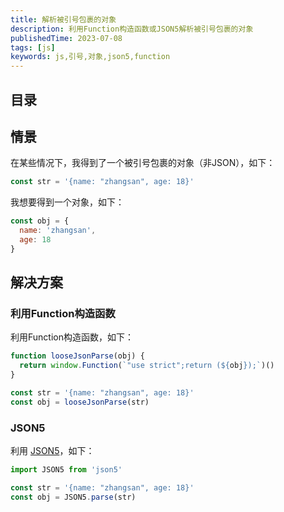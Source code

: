 ```yaml
---
title: 解析被引号包裹的对象
description: 利用Function构造函数或JSON5解析被引号包裹的对象
publishedTime: 2023-07-08
tags: [js]
keywords: js,引号,对象,json5,function
---
```


## 目录

## 情景

在某些情况下，我得到了一个被引号包裹的对象（非JSON），如下：

```js
const str = '{name: "zhangsan", age: 18}'
```

我想要得到一个对象，如下：

```js
const obj = {
  name: 'zhangsan',
  age: 18
}
```

## 解决方案

>

### 利用Function构造函数

利用Function构造函数，如下：

```js
function looseJsonParse(obj) {
  return window.Function(`"use strict";return (${obj});`)()
}

const str = '{name: "zhangsan", age: 18}'
const obj = looseJsonParse(str)
```

### JSON5

利用 [JSON5](https://github.com/json5/json5)，如下：

```js
import JSON5 from 'json5'

const str = '{name: "zhangsan", age: 18}'
const obj = JSON5.parse(str)
```

